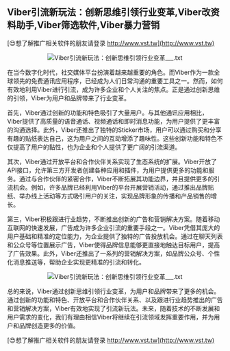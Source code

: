 ## **Viber引流新玩法：创新思维引领行业变革,Viber改资料助手,Viber筛选软件,Viber暴力营销**

[😍想了解推广相关软件的朋友请登录 http://www.vst.tw](http://www.vst.tw)

 <center><img src="https://vst.tw/MP4/tuiguang/png/5.png" alt="Viber引流新玩法：创新思维引领行业变革___.txt"></center>

在当今数字化时代，社交媒体平台扮演着越来越重要的角色。而Viber作为一款全球领先的免费通讯应用程序，已经成为人们日常沟通的重要工具之一。然而，如何有效地利用Viber进行引流，成为许多企业和个人关注的焦点。正是通过创新思维的引领，Viber为用户和品牌带来了行业变革。

首先，Viber通过创新的功能和特色吸引了大量用户。与其他通讯应用相比，Viber提供了高质量的语音通话、视频通话和即时消息功能，为用户提供了更丰富的沟通选择。此外，Viber还推出了独特的Sticker市场，用户可以通过购买和分享有趣的贴纸表达自己，这为用户之间的互动增添了趣味性。这些创新功能和特色不仅提高了用户的黏性，也为企业和个人提供了更广阔的引流渠道。

其次，Viber通过开放平台和合作伙伴关系实现了生态系统的扩展。Viber开放了API接口，允许第三方开发者创建各种应用和插件，为用户提供更多的功能和服务。通过与合作伙伴的紧密合作，Viber不断拓展其功能边界，并且提供更多的引流机会。例如，许多品牌已经利用Viber的平台开展营销活动，通过推出品牌贴纸、举办线上活动等方式吸引用户的关注，实现品牌形象的传播和产品销售的增长。

第三，Viber积极跟进行业趋势，不断推出创新的广告和营销解决方案。随着移动互联网的快速发展，广告成为许多企业引流的重要手段之一。Viber凭借其庞大的用户基础和精准的定位能力，为企业提供了独特的广告投放机会。通过在聊天列表和公众号等位置展示广告，Viber使得品牌信息能够更直接地触达目标用户，提高了广告效果。此外，Viber还推出了一系列的营销解决方案，如品牌公众号、个性化消息推送等，帮助企业实现更精准的引流和转化。

 <center><img src="https://vst.tw/MP4/tuiguang/png/2.png" alt="Viber引流新玩法：创新思维引领行业变革___.txt"></center>

总的来说，Viber通过创新思维引领行业变革，为用户和品牌带来了更多的机会。通过创新的功能和特色、开放平台和合作伙伴关系、以及跟进行业趋势推出的广告和营销解决方案，Viber有效地实现了引流新玩法。未来，随着技术的不断发展和用户需求的变化，我们有理由相信Viber将继续在引流领域发挥重要作用，并为用户和品牌创造更多的价值。

[😍想了解推广相关软件的朋友请登录 http://www.vst.tw](http://www.vst.tw)



